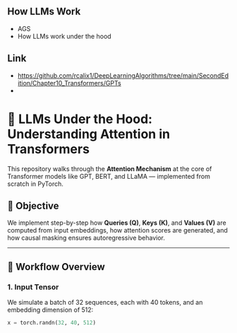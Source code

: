 ## How LLMs Work

* AGS
* How LLMs work under the hood

## Link

* https://github.com/rcalix1/DeepLearningAlgorithms/tree/main/SecondEdition/Chapter10_Transformers/GPTs
* 


# 🧠 LLMs Under the Hood: Understanding Attention in Transformers

This repository walks through the **Attention Mechanism** at the core of Transformer models like GPT, BERT, and LLaMA — implemented from scratch in PyTorch.

## 📌 Objective

We implement step-by-step how **Queries (Q)**, **Keys (K)**, and **Values (V)** are computed from input embeddings, how attention scores are generated, and how causal masking ensures autoregressive behavior.

---

## 🔄 Workflow Overview

### 1. Input Tensor

We simulate a batch of 32 sequences, each with 40 tokens, and an embedding dimension of 512:

```python
x = torch.randn(32, 40, 512)
